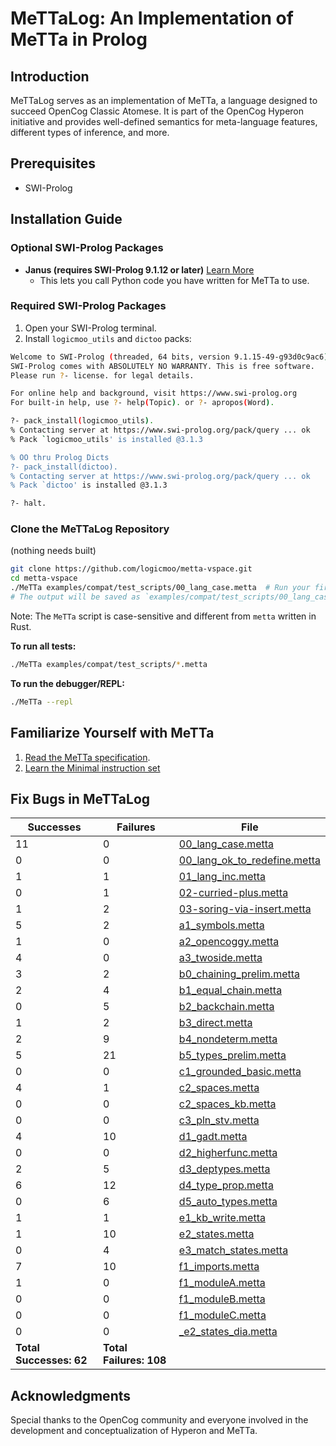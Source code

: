 # MeTTaLog: An Implementation of MeTTa in Prolog

## Introduction

MeTTaLog serves as an implementation of MeTTa, a language designed to succeed OpenCog Classic Atomese. It is part of the OpenCog Hyperon initiative and provides well-defined semantics for meta-language features, different types of inference, and more.

## Prerequisites

- SWI-Prolog

## Installation Guide

### Optional SWI-Prolog Packages

- **Janus (requires SWI-Prolog 9.1.12 or later)**
  [Learn More](https://www.swi-prolog.org/pldoc/man?section=janus-python-package)
  - This lets you call Python code you have written for MeTTa to use.

### Required SWI-Prolog Packages

1. Open your SWI-Prolog terminal.
2. Install `logicmoo_utils` and `dictoo` packs:

```bash
Welcome to SWI-Prolog (threaded, 64 bits, version 9.1.15-49-g93d0c9ac6)
SWI-Prolog comes with ABSOLUTELY NO WARRANTY. This is free software.
Please run ?- license. for legal details.

For online help and background, visit https://www.swi-prolog.org
For built-in help, use ?- help(Topic). or ?- apropos(Word).

?- pack_install(logicmoo_utils).
% Contacting server at https://www.swi-prolog.org/pack/query ... ok
% Pack `logicmoo_utils' is installed @3.1.3

% OO thru Prolog Dicts
?- pack_install(dictoo).
% Contacting server at https://www.swi-prolog.org/pack/query ... ok
% Pack `dictoo' is installed @3.1.3

?- halt.
```

### Clone the MeTTaLog Repository
(nothing needs built)
```bash
git clone https://github.com/logicmoo/metta-vspace.git
cd metta-vspace
./MeTTa examples/compat/test_scripts/00_lang_case.metta  # Run your first unit test (LoonIt Test)
# The output will be saved as `examples/compat/test_scripts/00_lang_case.html`.
```

Note: The `MeTTa` script is case-sensitive and different from `metta` written in Rust.

**To run all tests:**

```bash
./MeTTa examples/compat/test_scripts/*.metta
```

**To run the debugger/REPL:**

```bash
./MeTTa --repl
```

## Familiarize Yourself with MeTTa

1. [Read the MeTTa specification](https://wiki.opencog.org/wikihome/images/b/b7/MeTTa_Specification.pdf).
2. [Learn the Minimal instruction set](https://github.com/trueagi-io/hyperon-experimental/blob/main/docs/minimal-metta.md)

## Fix Bugs in MeTTaLog

| Successes    | Failures     | File                                                                                       |
|--------------|--------------|--------------------------------------------------------------------------------------------|
| 11           | 0            | [00_lang_case.metta](https://htmlpreview.github.io/?https://raw.githubusercontent.com/logicmoo/vspace-metta/main/examples/compat/test_scripts/00_lang_case.html)                          |
| 0            | 0            | [00_lang_ok_to_redefine.metta](https://htmlpreview.github.io/?https://raw.githubusercontent.com/logicmoo/vspace-metta/main/examples/compat/test_scripts/00_lang_ok_to_redefine.html)          |
| 1            | 1            | [01_lang_inc.metta](https://htmlpreview.github.io/?https://raw.githubusercontent.com/logicmoo/vspace-metta/main/examples/compat/test_scripts/01_lang_inc.html)                             |
| 0            | 1            | [02-curried-plus.metta](https://htmlpreview.github.io/?https://raw.githubusercontent.com/logicmoo/vspace-metta/main/examples/compat/test_scripts/02-curried-plus.html)                     |
| 1            | 2            | [03-soring-via-insert.metta](https://htmlpreview.github.io/?https://raw.githubusercontent.com/logicmoo/vspace-metta/main/examples/compat/test_scripts/03-soring-via-insert.html)             |
| 5            | 2            | [a1_symbols.metta](https://htmlpreview.github.io/?https://raw.githubusercontent.com/logicmoo/vspace-metta/main/examples/compat/test_scripts/a1_symbols.html)                             |
| 1            | 0            | [a2_opencoggy.metta](https://htmlpreview.github.io/?https://raw.githubusercontent.com/logicmoo/vspace-metta/main/examples/compat/test_scripts/a2_opencoggy.html)                         |
| 4            | 0            | [a3_twoside.metta](https://htmlpreview.github.io/?https://raw.githubusercontent.com/logicmoo/vspace-metta/main/examples/compat/test_scripts/a3_twoside.html)                             |
| 3            | 2            | [b0_chaining_prelim.metta](https://htmlpreview.github.io/?https://raw.githubusercontent.com/logicmoo/vspace-metta/main/examples/compat/test_scripts/b0_chaining_prelim.html)                 |
| 2            | 4            | [b1_equal_chain.metta](https://htmlpreview.github.io/?https://raw.githubusercontent.com/logicmoo/vspace-metta/main/examples/compat/test_scripts/b1_equal_chain.html)                       |
| 0            | 5            | [b2_backchain.metta](https://htmlpreview.github.io/?https://raw.githubusercontent.com/logicmoo/vspace-metta/main/examples/compat/test_scripts/b2_backchain.html)                         |
| 1            | 2            | [b3_direct.metta](https://htmlpreview.github.io/?https://raw.githubusercontent.com/logicmoo/vspace-metta/main/examples/compat/test_scripts/b3_direct.html)                             |
| 2            | 9            | [b4_nondeterm.metta](https://htmlpreview.github.io/?https://raw.githubusercontent.com/logicmoo/vspace-metta/main/examples/compat/test_scripts/b4_nondeterm.html)                         |
| 5            | 21           | [b5_types_prelim.metta](https://htmlpreview.github.io/?https://raw.githubusercontent.com/logicmoo/vspace-metta/main/examples/compat/test_scripts/b5_types_prelim.html)                   |
| 0            | 0            | [c1_grounded_basic.metta](https://htmlpreview.github.io/?https://raw.githubusercontent.com/logicmoo/vspace-metta/main/examples/compat/test_scripts/c1_grounded_basic.html)                   |
| 4            | 1            | [c2_spaces.metta](https://htmlpreview.github.io/?https://raw.githubusercontent.com/logicmoo/vspace-metta/main/examples/compat/test_scripts/c2_spaces.html)                             |
| 0            | 0            | [c2_spaces_kb.metta](https://htmlpreview.github.io/?https://raw.githubusercontent.com/logicmoo/vspace-metta/main/examples/compat/test_scripts/c2_spaces_kb.html)                         |
| 0            | 0            | [c3_pln_stv.metta](https://htmlpreview.github.io/?https://raw.githubusercontent.com/logicmoo/vspace-metta/main/examples/compat/test_scripts/c3_pln_stv.html)                           |
| 4            | 10           | [d1_gadt.metta](https://htmlpreview.github.io/?https://raw.githubusercontent.com/logicmoo/vspace-metta/main/examples/compat/test_scripts/d1_gadt.html)                                 |
| 0            | 0            | [d2_higherfunc.metta](https://htmlpreview.github.io/?https://raw.githubusercontent.com/logicmoo/vspace-metta/main/examples/compat/test_scripts/d2_higherfunc.html)                       |
| 2            | 5            | [d3_deptypes.metta](https://htmlpreview.github.io/?https://raw.githubusercontent.com/logicmoo/vspace-metta/main/examples/compat/test_scripts/d3_deptypes.html)                           |
| 6            | 12           | [d4_type_prop.metta](https://htmlpreview.github.io/?https://raw.githubusercontent.com/logicmoo/vspace-metta/main/examples/compat/test_scripts/d4_type_prop.html)                         |
| 0            | 6            | [d5_auto_types.metta](https://htmlpreview.github.io/?https://raw.githubusercontent.com/logicmoo/vspace-metta/main/examples/compat/test_scripts/d5_auto_types.html)                         |
| 1            | 1            | [e1_kb_write.metta](https://htmlpreview.github.io/?https://raw.githubusercontent.com/logicmoo/vspace-metta/main/examples/compat/test_scripts/e1_kb_write.html)                           |
| 1            | 10           | [e2_states.metta](https://htmlpreview.github.io/?https://raw.githubusercontent.com/logicmoo/vspace-metta/main/examples/compat/test_scripts/e2_states.html)                             |
| 0            | 4            | [e3_match_states.metta](https://htmlpreview.github.io/?https://raw.githubusercontent.com/logicmoo/vspace-metta/main/examples/compat/test_scripts/e3_match_states.html)                     |
| 7            | 10           | [f1_imports.metta](https://htmlpreview.github.io/?https://raw.githubusercontent.com/logicmoo/vspace-metta/main/examples/compat/test_scripts/f1_imports.html)                             |
| 1            | 0            | [f1_moduleA.metta](https://htmlpreview.github.io/?https://raw.githubusercontent.com/logicmoo/vspace-metta/main/examples/compat/test_scripts/f1_moduleA.html)                           |
| 0            | 0            | [f1_moduleB.metta](https://htmlpreview.github.io/?https://raw.githubusercontent.com/logicmoo/vspace-metta/main/examples/compat/test_scripts/f1_moduleB.html)                           |
| 0            | 0            | [f1_moduleC.metta](https://htmlpreview.github.io/?https://raw.githubusercontent.com/logicmoo/vspace-metta/main/examples/compat/test_scripts/f1_moduleC.html)                           |
| 0            | 0            | [_e2_states_dia.metta](https://htmlpreview.github.io/?https://raw.githubusercontent.com/logicmoo/vspace-metta/main/examples/compat/test_scripts/_e2_states_dia.html)                     |
| **Total Successes: 62** | **Total Failures: 108** | |

## Acknowledgments

Special thanks to the OpenCog community and everyone involved in the development and conceptualization of Hyperon and MeTTa.


